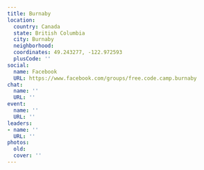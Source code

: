 ```yaml
---
title: Burnaby
location:
  country: Canada
  state: British Columbia
  city: Burnaby
  neighborhood: 
  coordinates: 49.243277, -122.972593
  plusCode: ''
social:
  name: Facebook
  URL: https://www.facebook.com/groups/free.code.camp.burnaby
chat:
  name: ''
  URL: ''
event:
  name: ''
  URL: ''
leaders:
- name: ''
  URL: ''
photos:
  old: 
  cover: ''
---
```

